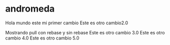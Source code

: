 # andromeda
Hola mundo este mi primer cambio
Este es otro cambio2.0

Mostrando pull con rebase y sin rebase
Este es otro cambio 3.0
Este es otro cambio 4.0
Este es otro cambio 5.0
